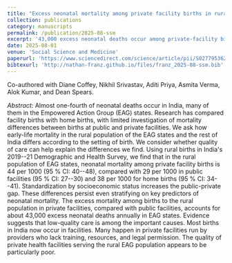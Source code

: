 ```yaml
---
title: "Excess neonatal mortality among private facility births in rural parts of high-mortality states of India: Demographic analysis of a national survey"
collection: publications
category: manuscripts
permalink: /publication/2025-08-ssm
excerpt: '43,000 excess neonatal deaths occur among private-facility births to rural mothers in India''s EAG states. Public facilities serve lower-SES patients but private-facility births have higher mortality. The mortality gap is worse after standardizing for SES. All birth subsamples we use show a public-private mortality gap, even low-risk ones. This is evidence of low-quality natal care in the private facilities studied.'
date: 2025-08-01
venue: 'Social Science and Medicine'
paperurl: 'https://www.sciencedirect.com/science/article/pii/S0277953625004885'
bibtexurl: 'http://nathan-franz.github.io/files/franz_2025-08-ssm.bib'
---
```


Co-authored with Diane Coffey, Nikhil Srivastav, Aditi Priya, Asmita Verma, Alok Kumar, and Dean Spears. 

*Abstract:* Almost one-fourth of neonatal deaths occur in India, many of them in the Empowered Action Group (EAG) states. Research has compared facility births with home births, with limited investigation of mortality differences between births at public and private facilities. We ask how early-life mortality in the rural population of the EAG states and the rest of India differs according to the setting of birth. We consider whether quality of care can help explain the differences we find. Using rural births in India's 2019--21 Demographic and Health Survey, we find that in the rural population of EAG states, neonatal mortality among private facility births is 44 per 1000 (95 % CI: 40--48), compared with 29 per 1000 in public facilities (95 % CI: 27--30) and 38 per 1000 for home births (95 % CI: 34--41). Standardization by socioeconomic status increases the public-private gap. These differences persist even stratifying on key predictors of neonatal mortality. The excess mortality among births to the rural population in private facilities, compared with public facilities, accounts for about 43,000 excess neonatal deaths annually in EAG states. Evidence suggests that low-quality care is among the important causes. Most births in India now occur in facilities. Many happen in private facilities run by providers who lack training, resources, and legal permission. The quality of private health facilities serving the rural EAG population appears to be particularly poor.

